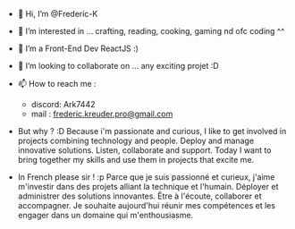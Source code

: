 - 👋 Hi, I’m @Frederic-K
- 👀 I’m interested in ... crafting, reading, cooking, gaming nd ofc coding ^^
- 🌱 I’m a Front-End Dev ReactJS :)
- 💞️ I’m looking to collaborate on ... any exciting projet :D
- 📫 How to reach me : 
  - discord: Ark7442
  - mail : frederic.kreuder.pro@gmail.com
    
- But why ? :D
  Because i'm passionate and curious, I like to get involved in projects combining technology and people.
  Deploy and manage innovative solutions. Listen, collaborate and support.
  Today I want to bring together my skills and use them in projects that excite me.

 - In French please sir ! :p
  Parce que je suis passionné et curieux, j'aime m'investir dans des projets alliant la technique et l'humain. 
  Déployer et administrer des solutions innovantes. Être à l'écoute, collaborer et accompagner. 
  Je souhaite aujourd'hui réunir mes compétences et les engager dans un domaine qui m'enthousiasme.
<!---
Frederic-K/Frederic-K is a ✨ special ✨ repository because its `README.md` (this file) appears on your GitHub profile.
You can click the Preview link to take a look at your changes.
--->
